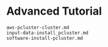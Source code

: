 # Advanced Tutorial

```{toctree}
aws-pcluster-cluster.md
input-data-install_pcluster.md
software-install-pcluster.md
